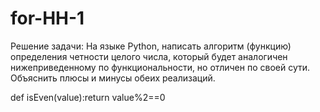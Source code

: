 # for-HH-1
Решение задачи:
На языке Python, написать алгоритм (функцию) определения четности целого числа, который будет аналогичен нижеприведенному по функциональности, но отличен по своей сути.
Объяснить плюсы и минусы обеих реализаций.

def isEven(value):return value%2==0
